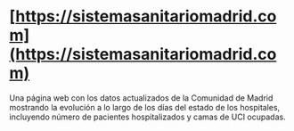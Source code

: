 # [https://sistemasanitariomadrid.com](https://sistemasanitariomadrid.com)

Una página web con los datos actualizados de la Comunidad de Madrid mostrando la evolución a lo largo de los días del estado de los hospitales, incluyendo número de pacientes hospitalizados y camas de UCI ocupadas.

